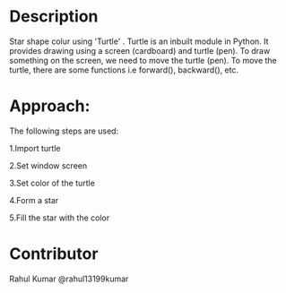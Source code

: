 # Description

Star shape colur using 'Turtle' . Turtle is an inbuilt module in Python. It provides drawing using a screen (cardboard) and turtle (pen). To draw something on the screen, we need to move the turtle (pen). To move the turtle, there are some functions i.e forward(), backward(), etc.

# Approach:

The following steps are used:

1.Import turtle

2.Set window screen

3.Set color of the turtle

4.Form a star

5.Fill the star with the color


# Contributor

Rahul Kumar @rahul13199kumar

